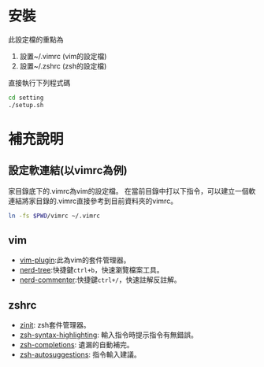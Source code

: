 # 安裝

此設定檔的重點為
1. 設置~/.vimrc (vim的設定檔)
2. 設置~/.zshrc (zsh的設定檔)

直接執行下列程式碼

```bash
cd setting
./setup.sh
```

# 補充說明

## 設定軟連結(以vimrc為例)

家目錄底下的.vimrc為vim的設定檔。
在當前目錄中打以下指令，可以建立一個軟連結將家目錄的.vimrc直接參考到目前資料夾的vimrc。

```bash
ln -fs $PWD/vimrc ~/.vimrc
```

## vim

- [vim-plugin](https://github.com/junegunn/vim-plug):此為vim的套件管理器。
- [nerd-tree](https://github.com/preservim/nerdtree):快捷鍵`ctrl+b`，快速瀏覽檔案工具。
- [nerd-commenter](https://github.com/preservim/nerdcommenter):快捷鍵`ctrl+/`，快速註解反註解。


## zshrc

- [zinit](https://github.com/zdharma-continuum/zinit): zsh套件管理器。
- [zsh-syntax-highlighting](https://github.com/zsh-users/zsh-syntax-highlighting): 輸入指令時提示指令有無錯誤。
- [zsh-completions](https://github.com/zsh-users/zsh-completions): 遺漏的自動補完。
- [zsh-autosuggestions](https://github.com/zsh-users/zsh-autosuggestions): 指令輸入建議。